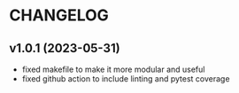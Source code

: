 # CHANGELOG

## v1.0.1 (2023-05-31)

- fixed makefile to make it more modular and useful
- fixed github action to include linting and pytest coverage
